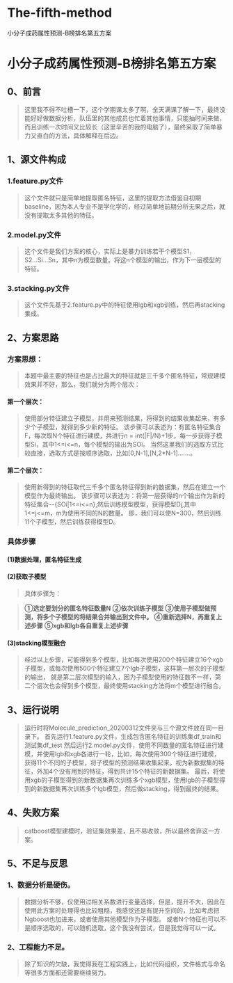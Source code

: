 # The-fifth-method
小分子成药属性预测-B榜排名第五方案
# 小分子成药属性预测-B榜排名第五方案

## 0、前言
>这里我不得不吐槽一下，这个学期课太多了啊，全天满课了解一下，最终没能好好做数据分析，队伍里的其他成员也忙着其他事情，只能抽时间来做，
而且训练一次时间又比较长（这里辛苦的我的电脑了），最终采取了简单暴力又直白的方法，具体解释在后边。

## 1、源文件构成

### 1.feature.py文件
>这个文件就只是简单地提取匿名特征，这里的提取方法借鉴自初期baseline，因为本人专业不是学化学的，经过简单地前期分析无果之后，就没有提取太多其他的特征。
### 2.model.py文件
>这个文件是我们方案的核心，实际上是暴力训练若干个模型S1，S2...Si...Sn，其中n为模型数量。将这n个模型的输出，作为下一层模型的特征。
### 3.stacking.py文件
>这个文件先基于2.feature.py中的特征使用lgb和xgb训练，然后再stacking集成。

## 2、方案思路

### 方案思想：
>本题中最主要的特征也是占比最大的特征就是三千多个匿名特征，常规建模效果并不好，那么，我们就分为两个层次：
#### 第一个层次：
>使用部分特征建立子模型，并用来预测结果，将得到的结果收集起来，有多少个子模型，就得到多少新的特征。
该步骤可以表述为：有匿名特征集合F，每次取N个特征进行建模，共进行n = int(|F|/N)+1步，每一步获得子模型Si，其中1<=i<=n，每个模型的输出为SOi。
当然这里我们的选取方式比较直接，选取方式是按顺序选取，比如[0,N-1],[N,2*N-1].......。
#### 第二个层次：
>使用新得到的特征取代三千多个匿名特征得到新的数据集，然后在建立一个模型作为最终输出。
该步骤可以表述为：将第一层获得的n个输出作为新的特征集合--{SOi|1<=i<=n},然后训练模型模型，获得模型Dj,其中1<=j<=m，m为使用不同的N的数量。
即，我们可以使N=300，然后训练11个子模型，然后训练获得模型D。

### 具体步骤

#### (1)数据处理，匿名特征生成
#### (2)获取子模型
>具体步骤为：

>**①选定要划分的匿名特征数量N**
>**②依次训练子模型**
>**③使用子模型做预测，将多个子模型的将结果合并输出到文件中。**
>**④重新选择N，再重复上述步骤**
>**⑤xgb和lgb各自重复上述步骤**

#### (3)stacking模型融合

>经过以上步骤，可能得到多个模型，比如每次使用200个特征建立16个xgb子模型，或每次使用500个特征建立7个lgb子模型，这样第一层次的子模型的输出，
就是第二层次模型的输入，因为子模型使用的特征数不一样，第二个层次也会得到多个模型，最终使用stacking方法将m个模型进行融合。

## 3、运行说明
>运行时将Molecule_prediction_20200312文件夹与三个源文件放在同一目录下。
首先运行1.feature.py文件，生成包含匿名特征的训练集df_train和测试集df_test
然后运行2.model.py文件，使用不同数量的匿名特征进行建模，并使用lgb和xgb各进行一轮，比如，每次使用300个特征进行建模，
获得11个不同的子模型，将子模型的预测结果收集起来，视为新数据集的特征，外加4个没有用到的特征，得到共计15个特征的新数据集。
最后，将使用xgb的子模型得到的新数据集再次训练多个xgb模型，使用lgb的子模型得到的新数据集再次训练多个lgb模型，然后做stacking，得到最终的结果。

## 4、失败方案

>catboost模型建模时，验证集效果差，且不易收敛，所以最终舍弃这一方案。

## 5、不足与反思

### 1、数据分析是硬伤。
>数据分析不够，仅使用过相关系数进行变量选择，但是，提升不大，因此在使用此方案时处理得也比较粗糙，我感觉还是有提升空间的，比如考虑把Ngboost也加进来，或者使用其他模型作为子模型。
或者N个特征也可以不是顺序选取的，可以随机选取，这个我没有尝试，但是我觉得可以一试。
### 2、工程能力不足。
>除了知识的欠缺，我觉得我在工程实践上，比如代码组织，文件格式与命名等很多方面都还需要继续努力。
